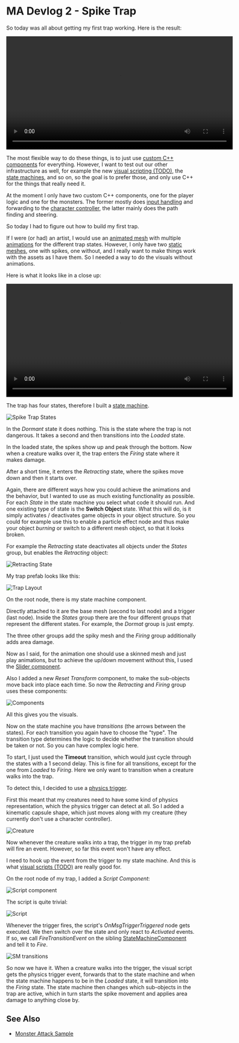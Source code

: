 # MA Devlog 2 - Spike Trap

So today was all about getting my first trap working. Here is the result:

<video src="media/devlog2/ma-dl2-Spike_Trap.mp4" width=600 controls></video>

The most flexible way to do these things, is to just use [custom C++ components](../../docs/custom-code/cpp/custom-cpp-component.md) for everything. However, I want to test out our other infrastructure as well, for example the new [visual scripting (TODO)](../../docs/custom-code/visual-script/visual-script-overview.md), the [state machines](../../docs/custom-code/game-logic/state-machine-asset.md), and so on, so the goal is to prefer those, and only use C++ for the things that really need it.

At the moment I only have two custom C++ components, one for the player logic and one for the monsters. The former mostly does [input handling](../../docs/input/input-overview.md) and forwarding to the [character controller](../../docs/physics/jolt/special/jolt-character-controller.md), the latter mainly does the path finding and steering.

So today I had to figure out how to build my first trap.

If I were (or had) an artist, I would use an [animated mesh](../../docs/animation/skeletal-animation/animated-mesh-asset.md) with multiple [animations](../../docs/animation/skeletal-animation/animation-clip-asset.md) for the different trap states. However, I only have two [static meshes](../../docs/graphics/meshes/mesh-asset.md), one with spikes, one without, and I really want to make things work with the assets as I have them. So I needed a way to do the visuals without animations.

Here is what it looks like in a close up:

<video src="media/devlog2/ma-dl2-SpikeTrapAnim.mp4" width=600 controls></video>

The trap has four states, therefore I built a [state machine](../../docs/custom-code/game-logic/state-machine-asset.md).

![Spike Trap States](media/devlog2/ma-dl2-image1.png)

In the *Dormant* state it does nothing. This is the state where the trap is not dangerous. It takes a second and then transitions into the *Loaded* state.

In the loaded state, the spikes show up and peak through the bottom. Now when a creature walks over it, the trap enters the *Firing* state where it makes damage.

After a short time, it enters the *Retracting* state, where the spikes move down and then it starts over.

Again, there are different ways how you could achieve the animations and the behavior, but I wanted to use as much existing functionality as possible. For each *State* in the state machine you select what code it should run. And one existing type of state is the **Switch Object** state. What this will do, is it simply activates / deactivates game objects in your object structure. So you could for example use this to enable a particle effect node and thus make your object *burning* or switch to a different mesh object, so that it looks broken.

For example the *Retracting* state deactivates all objects under the *States* group, but enables the *Retracting* object:

![Retracting State](media/devlog2/ma-dl2-image2.png)

My trap prefab looks like this:

![Trap Layout](media/devlog2/ma-dl2-image3.png)

On the root node, there is my state machine component.

Directly attached to it are the base mesh (second to last node) and a trigger (last node). Inside the *States* group there are the four different groups that represent the different states. For example, the *Dormat* group is just empty.

The three other groups add the spiky mesh and the *Firing* group additionally adds area damage.

Now as I said, for the animation one should use a skinned mesh and just play animations, but to achieve the up/down movement without this, I used the [Slider component](../../docs/animation/property-animation/slider-component.md).

Also I added a new *Reset Transform* component, to make the sub-objects move back into place each time. So now the *Retracting* and *Firing* group uses these components:

![Components](media/devlog2/ma-dl2-image4.png)

All this gives you the visuals.

Now on the state machine you have *transitions* (the arrows between the states). For each transition you again have to choose the "type". The transition type determines the logic to decide whether the transition should be taken or not. So you can have complex logic here.

To start, I just used the **Timeout** transition, which would just cycle through the states with a 1 second delay.
This is fine for all transitions, except for the one from *Loaded* to *Firing*. Here we only want to transition when a creature walks into the trap.

To detect this, I decided to use a [physics trigger](../../docs/physics/jolt/actors/jolt-trigger-component.md).

First this meant that my creatures need to have some kind of physics representation, which the physics trigger can detect at all. So I added a kinematic capsule shape, which just moves along with my creature (they currently don't use a character controller).

![Creature](media/devlog2/ma-dl2-image5.png)

Now whenever the creature walks into a trap, the trigger in my trap prefab will fire an event. However, so far this event won't have any effect.

I need to hook up the event from the trigger to my state machine. And this is what [visual scripts (TODO)](../../docs/custom-code/visual-script/visual-script-overview.md) are really good for.

On the root node of my trap, I added a *Script Component*:

![Script component](media/devlog2/ma-dl2-image6.png)

The script is quite trivial:

![Script](media/devlog2/ma-dl2-image7.png)

Whenever the trigger fires, the script's *OnMsgTriggerTriggered* node gets executed. We then switch over the state and only react to *Activated* events. If so, we call *FireTransitionEvent* on the sibling [StateMachineComponent](../../docs/custom-code/game-logic/state-machine-component.md) and tell it to *Fire*.

![SM transitions](media/devlog2/ma-dl2-image8.png)

So now we have it. When a creature walks into the trigger, the visual script gets the physics trigger event, forwards that to the state machine and when the state machine happens to be in the *Loaded* state, it will transition into the *Firing* state. The state machine then changes which sub-objects in the trap are active, which in turn starts the spike movement and applies area damage to anything close by.

## See Also

* [Monster Attack Sample](monster-attack.md)
